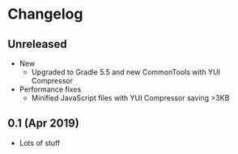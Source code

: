 # Changelog

## Unreleased

* New
	* Upgraded to Gradle 5.5 and new CommonTools with YUI Compressor 
* Performance fixes
	* Minified JavaScript files with YUI Compressor saving >3KB

## 0.1 (Apr 2019)

* Lots of stuff